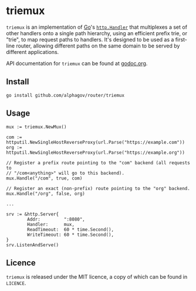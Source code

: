 # triemux

`triemux` is an implementation of [Go]'s [`http.Handler`][handler] that
multiplexes a set of other handlers onto a single path hierarchy, using an
efficient prefix trie, or "trie", to map request paths to handlers. It's
designed to be used as a first-line router, allowing different paths on the same
domain to be served by different applications.

API documentation for `triemux` can be found at [godoc.org][docs].

## Install

```
go install github.com/alphagov/router/triemux
```

## Usage

```
mux := triemux.NewMux()

com := httputil.NewSingleHostReverseProxy(url.Parse("https://example.com"))
org := httputil.NewSingleHostReverseProxy(url.Parse("https://example.org"))

// Register a prefix route pointing to the "com" backend (all requests to
// "/com<anything>" will go to this backend).
mux.Handle("/com", true, com)

// Register an exact (non-prefix) route pointing to the "org" backend.
mux.Handle("/org", false, org)

...

srv := &http.Server{
        Addr:         ":8080",
        Handler:      mux,
        ReadTimeout:  60 * time.Second(),
        WriteTimeout: 60 * time.Second(),
}
srv.ListenAndServe()
```

## Licence

`triemux` is released under the MIT licence, a copy of which can be found in `LICENCE`.

[docs]: https://pkg.go.dev/github.com/alphagov/router/triemux
[go]: https://go.dev/
[handler]: https://pkg.go.dev/net/http#Handler

